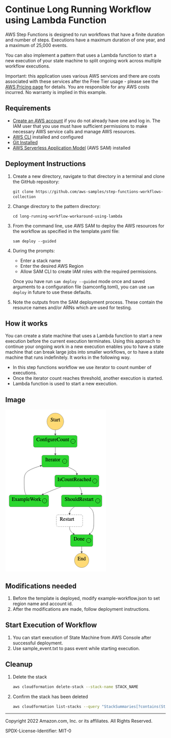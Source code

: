 # Continue Long Running Workflow using Lambda Function

AWS Step Functions is designed to run workflows that have a finite duration and number of steps. Executions have a maximum duration of one year, and a maximum of 25,000 events.

You can also implement a pattern that uses a Lambda function to start a new execution of your state machine to split ongoing work across multiple workflow executions.

Important: this application uses various AWS services and there are costs associated with these services after the Free Tier usage - please see the [AWS Pricing page](https://aws.amazon.com/pricing/) for details. You are responsible for any AWS costs incurred. No warranty is implied in this example.

## Requirements

* [Create an AWS account](https://portal.aws.amazon.com/gp/aws/developer/registration/index.html) if you do not already have one and log in. The IAM user that you use must have sufficient permissions to make necessary AWS service calls and manage AWS resources.
* [AWS CLI](https://docs.aws.amazon.com/cli/latest/userguide/install-cliv2.html) installed and configured
* [Git Installed](https://git-scm.com/book/en/v2/Getting-Started-Installing-Git)
* [AWS Serverless Application Model](https://docs.aws.amazon.com/serverless-application-model/latest/developerguide/serverless-sam-cli-install.html) (AWS SAM) installed

## Deployment Instructions

1. Create a new directory, navigate to that directory in a terminal and clone the GitHub repository:
    ``` 
    git clone https://github.com/aws-samples/step-functions-workflows-collection
    ```
1. Change directory to the pattern directory:
    ```
    cd long-running-workflow-workaround-using-lambda
    ```
1. From the command line, use AWS SAM to deploy the AWS resources for the workflow as specified in the template.yaml file:
    ```
    sam deploy --guided
    ```
1. During the prompts:
    * Enter a stack name
    * Enter the desired AWS Region
    * Allow SAM CLI to create IAM roles with the required permissions.

    Once you have run `sam deploy --guided` mode once and saved arguments to a configuration file (samconfig.toml), you can use `sam deploy` in future to use these defaults.

1. Note the outputs from the SAM deployment process. These contain the resource names and/or ARNs which are used for testing.

## How it works

You can create a state machine that uses a Lambda function to start a new execution before the current execution terminates. Using this approach to continue your ongoing work in a new execution enables you to have a state machine that can break large jobs into smaller workflows, or to have a state machine that runs indefinitely. It works in the following way.

- In this step functions workflow we use iterator to count number of executions.
- Once the iterator count reaches threshold, another execution is started.
- Lambda function is used to start a new execution.

## Image
![image](./resources/statemachine.png)

## Modifications needed

1. Before the template is deployed, modify example-workflow.json to set region name and account id.
2. After the modifications are made, follow deployment instructions.

## Start Execution of Workflow
1. You can start execution of State Machine from AWS Console after successful deployment.
2. Use sample_event.txt to pass event while starting execution.

## Cleanup
 
1. Delete the stack
    ```bash
    aws cloudformation delete-stack --stack-name STACK_NAME
    ```
1. Confirm the stack has been deleted
    ```bash
    aws cloudformation list-stacks --query "StackSummaries[?contains(StackName,'STACK_NAME')].StackStatus"
    ```
----
Copyright 2022 Amazon.com, Inc. or its affiliates. All Rights Reserved.

SPDX-License-Identifier: MIT-0
